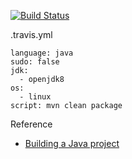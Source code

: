 [![Build Status](https://travis-ci.com/xinghua24/TravisCITest.svg?branch=master)](https://travis-ci.com/xinghua24/TravisCITest)

.travis.yml
```yul
language: java
sudo: false
jdk:
  - openjdk8
os:
  - linux
script: mvn clean package
```


Reference
* [Building a Java project](https://docs.travis-ci.com/user/languages/java/)